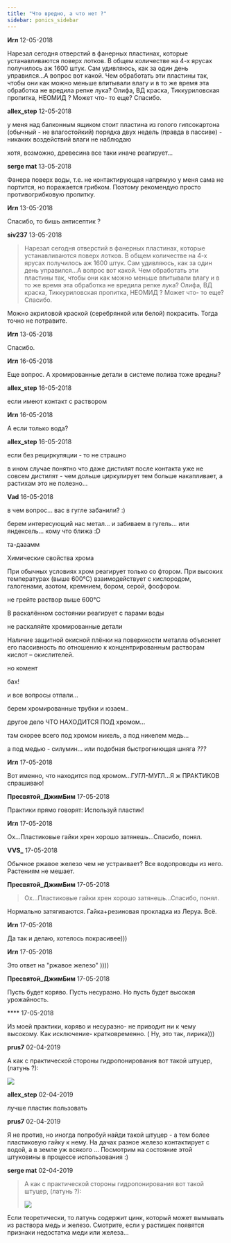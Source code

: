 ```yaml
---
title: "Что вредно, а что нет ?"
sidebar: ponics_sidebar
---
```


**Игл** 12-05-2018

Нарезал сегодня отверстий в фанерных пластинах, которые устанавливаются поверх лотков. В общем количестве на 4-х ярусах получилось аж 1600 штук. Сам удивляюсь, как за один день управился...А вопрос вот какой. Чем обработать эти пластины так, чтобы они как можно меньше впитывали влагу и в то же время эта обработка не вредила репке лука? Олифа, ВД краска, Тиккуриловская пропитка, НЕОМИД ? Может что- то еще? Спасибо.


**allex_step** 12-05-2018

у меня над балконным ящиком стоит пластина из голого гипсокартона (обычный - не влагостойкий) порядка двух недель (правда в пассиве) - никаких воздействий влаги не наблюдаю

хотя, возможно, древесина все таки иначе реагирует...


**serge mat** 13-05-2018

Фанера поверх воды, т.е. не контактирующая напрямую у меня сама не портится, но поражается грибком. Поэтому рекомендую просто противогрибковую пропитку.


**Игл** 13-05-2018

Спасибо, то бишь антисептик ?


**siv237** 13-05-2018

> Нарезал сегодня отверстий в фанерных пластинах, которые устанавливаются поверх лотков. В общем количестве на 4-х ярусах получилось аж 1600 штук. Сам удивляюсь, как за один день управился...А вопрос вот какой. Чем обработать эти пластины так, чтобы они как можно меньше впитывали влагу и в то же время эта обработка не вредила репке лука? Олифа, ВД краска, Тиккуриловская пропитка, НЕОМИД ? Может что- то еще? Спасибо.

Можно акриловой краской (серебрянкой или белой) покрасить. Тогда точно не потравите.


**Игл** 13-05-2018

Спасибо.


**Игл** 16-05-2018

Еще вопрос. А хромированные детали в системе полива тоже вредны?


**allex_step** 16-05-2018

если имеют контакт с раствором


**Игл** 16-05-2018

А если только вода?


**allex_step** 16-05-2018

если без рециркуляции - то не страшно

в ином случае понятно что даже дистилят после контакта уже не совсем дистилят - чем дольше циркулирует тем больше накапливает, а растихам это не полезно...


**Vad** 16-05-2018

в чем вопрос... вас в гугле забанили? :)

берем интересующий нас метал... и забиваем в гугель... или яндексель... кому что ближа :D

та-дааамм

Химические свойства хрома

При обычных условиях хром реагирует только со фтором. При высоких температурах (выше 600°C) взаимодействует с кислородом, галогенами, азотом, кремнием, бором, серой, фосфором.

не грейте раствор выше 600°C

В раскалённом состоянии реагирует с парами воды

не раскаляйте хромированные детали

Наличие защитной окисной плёнки на поверхности металла объясняет его пассивность по отношению к концентрированным растворам кислот – окислителей.

но комент

бах!

и все вопросы отпали...

берем хромированные трубки и юзаем..

другое дело ЧТО НАХОДИТСЯ ПОД хромом...

там скорее всего под хромом никель, а под никелем медь... 

а под медью - силумин... или подобная быстрогниющая шняга *???*


**Игл** 17-05-2018

Вот именно, что находится под хромом...ГУГЛ-МУГЛ...Я ж ПРАКТИКОВ спрашиваю!


**Пресвятой_ДжимБим** 17-05-2018

Практики прямо говорят: Используй пластик!


**Игл** 17-05-2018

Ох...Пластиковые гайки хрен хорошо затянешь...Спасибо, понял.


**VVS_** 17-05-2018

Обычное ржавое железо чем не устраивает? Все водопроводы из него. Растениям не мешает.


**Пресвятой_ДжимБим** 17-05-2018

> Ох...Пластиковые гайки хрен хорошо затянешь...Спасибо, понял.

Нормально затягиваются. Гайка+резиновая прокладка из Леруа. Всё.


**Игл** 17-05-2018

Да так и делаю, хотелось покрасивее)))


**Игл** 17-05-2018

Это ответ на "ржавое железо" ))))


**Пресвятой_ДжимБим** 17-05-2018

Пусть будет коряво. Пусть несуразно. Но пусть будет высокая урожайность.


**** 17-05-2018

Из моей практики, коряво и несуразно- не приводит ни к чему высокому. Как исключение- кратковременно. ( Ну, это так, лирика)))


**prus7** 02-04-2019

А как с практической стороны гидропонирования вот такой штуцер, (латунь ?):

![](https://i.postimg.cc/21b6Cy7z/Camera-ZOOM-20190401234320284.jpg)


**allex_step** 02-04-2019

лучше пластик пользовать


**prus7** 02-04-2019

Я не против, но иногда попробуй найди такой штуцер - а тем более пластиковую гайку к нему. На дачах разное железо контактирует с водой, а в земле уж всякого ... Посмотрим на состояние этой штуковины в процессе использования :)


**serge mat** 02-04-2019

> А как с практической стороны гидропонирования вот такой штуцер, (латунь ?):
> 
> ![](https://i.postimg.cc/21b6Cy7z/Camera-ZOOM-20190401234320284.jpg)

Если теоретически, то латунь содержит цинк, который может вымывать из раствора медь и железо. Смотрите, если у растишек появятся признаки недостатка меди или железа...


